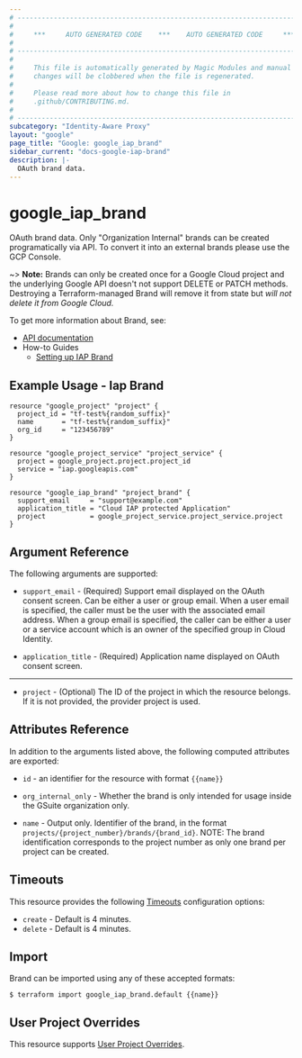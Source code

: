 ```yaml
---
# ----------------------------------------------------------------------------
#
#     ***     AUTO GENERATED CODE    ***    AUTO GENERATED CODE     ***
#
# ----------------------------------------------------------------------------
#
#     This file is automatically generated by Magic Modules and manual
#     changes will be clobbered when the file is regenerated.
#
#     Please read more about how to change this file in
#     .github/CONTRIBUTING.md.
#
# ----------------------------------------------------------------------------
subcategory: "Identity-Aware Proxy"
layout: "google"
page_title: "Google: google_iap_brand"
sidebar_current: "docs-google-iap-brand"
description: |-
  OAuth brand data.
---
```


# google\_iap\_brand

OAuth brand data. Only "Organization Internal" brands can be created
programatically via API. To convert it into an external brands
please use the GCP Console.


~> **Note:** Brands can only be created once for a Google Cloud 
project and the underlying Google API doesn't not support DELETE or PATCH methods. 
Destroying a Terraform-managed Brand will remove it from state 
but *will not delete it from Google Cloud.*


To get more information about Brand, see:

* [API documentation](https://cloud.google.com/iap/docs/reference/rest/v1/projects.brands)
* How-to Guides
    * [Setting up IAP Brand](https://cloud.google.com/iap/docs/tutorial-gce#set_up_iap)

## Example Usage - Iap Brand


```hcl
resource "google_project" "project" {
  project_id = "tf-test%{random_suffix}"
  name       = "tf-test%{random_suffix}"
  org_id     = "123456789"
}

resource "google_project_service" "project_service" {
  project = google_project.project.project_id
  service = "iap.googleapis.com"
}

resource "google_iap_brand" "project_brand" {
  support_email     = "support@example.com"
  application_title = "Cloud IAP protected Application"
  project           = google_project_service.project_service.project
}
```

## Argument Reference

The following arguments are supported:


* `support_email` -
  (Required)
  Support email displayed on the OAuth consent screen. Can be either a
  user or group email. When a user email is specified, the caller must
  be the user with the associated email address. When a group email is
  specified, the caller can be either a user or a service account which
  is an owner of the specified group in Cloud Identity.

* `application_title` -
  (Required)
  Application name displayed on OAuth consent screen.


- - -


* `project` - (Optional) The ID of the project in which the resource belongs.
    If it is not provided, the provider project is used.


## Attributes Reference

In addition to the arguments listed above, the following computed attributes are exported:

* `id` - an identifier for the resource with format `{{name}}`

* `org_internal_only` -
  Whether the brand is only intended for usage inside the GSuite organization only.

* `name` -
  Output only. Identifier of the brand, in the format
  `projects/{project_number}/brands/{brand_id}`. NOTE: The brand
  identification corresponds to the project number as only one
  brand per project can be created.


## Timeouts

This resource provides the following
[Timeouts](/docs/configuration/resources.html#timeouts) configuration options:

- `create` - Default is 4 minutes.
- `delete` - Default is 4 minutes.

## Import

Brand can be imported using any of these accepted formats:

```
$ terraform import google_iap_brand.default {{name}}
```

## User Project Overrides

This resource supports [User Project Overrides](https://www.terraform.io/docs/providers/google/guides/provider_reference.html#user_project_override).
